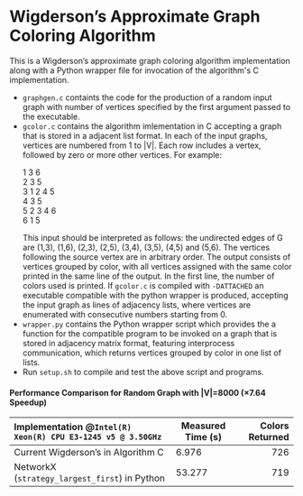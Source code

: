 # Wigderson’s Approximate Graph Coloring Algorithm
This is a Wigderson’s approximate graph coloring algorithm implementation
along with a Python wrapper file for invocation of the algorithm's C
implementation.

- `graphgen.c` containts the code for the production of a random input graph
with number of vertices specified by the first argument passed to the
executable.
- `gcolor.c` contains the algorithm imlementation in C accepting a graph that
is stored in a adjacent list format. In each of the input graphs, vertices are
numbered from 1 to |V|. Each row includes a vertex, followed by zero or more
other vertices. For example:<p>
1 3 6<br />
2 3 5<br />
3 1 2 4 5<br />
4 3 5<br />
5 2 3 4 6<br />
6 1 5</p>
This input should be interpreted as follows: the undirected edges of G are
(1,3), (1,6), (2,3), (2,5), (3,4), (3,5), (4,5) and (5,6). The vertices
following the source vertex are in arbitrary order. The output consists of
vertices grouped by color, with all vertices assigned with the same color
printed in the same line of the output. In the first line, the number of colors
used is printed. If `gcolor.c` is compiled  with `-DATTACHED` an executable
compatible with the python wrapper is produced, accepting the input graph as
lines of adjacency lists, where vertices are enumerated with consecutive
numbers starting from 0.
- `wrapper.py` contains the Python wrapper script which provides the a function
for the compatible program to be invoked on a graph that is stored in adjacency
matrix format, featuring interprocess communication, which returns vertices
grouped by color in one list of lists.
- Run `setup.sh` to compile and test the above script and programs.

#### Performance Comparison for Random Graph with |V|=8000 (×7.64 Speedup)
Implementation @`Intel(R) Xeon(R) CPU E3-1245 v5 @ 3.50GHz`| Measured Time (s) | Colors Returned
:----------------------------------------------------------|-------------------|----------------:
Current Wigderson’s in Algorithm C                         |    6.976          | 726
NetworkX (`strategy_largest_first`) in Python              |   53.277          | 719
